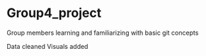 # Group4_project
Group members learning and familiarizing with basic git concepts 

Data cleaned
Visuals added
